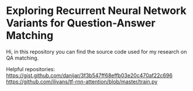 # Exploring Recurrent Neural Network Variants for Question-Answer Matching

Hi, in this repository you can find the source code used for my research on QA matching.

Helpful repositories: 
https://gist.github.com/danijar/3f3b547ff68effb03e20c470af22c696
https://github.com/ilivans/tf-rnn-attention/blob/master/train.py

